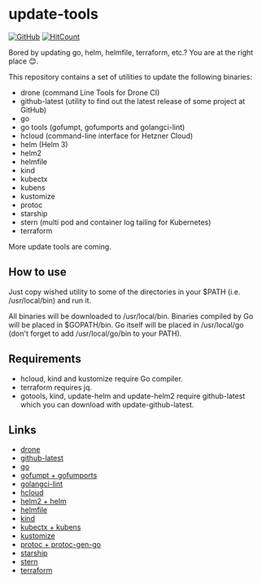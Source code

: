 # update-tools

[![GitHub](https://img.shields.io/github/license/acim/update-tools)](LICENSE)
[![HitCount](http://hits.dwyl.com/acim/update-tools.svg)](http://hits.dwyl.com/acim/update-tools)

Bored by updating go, helm, helmfile, terraform, etc.? You are at the right place 😊.

This repository contains a set of utilities to update the following binaries:

- drone (command Line Tools for Drone CI)
- github-latest (utility to find out the latest release of some project at GitHub)
- go
- go tools (gofumpt, gofumports and golangci-lint)
- hcloud (command-line interface for Hetzner Cloud)
- helm (Helm 3)
- helm2
- helmfile
- kind
- kubectx
- kubens
- kustomize
- protoc
- starship
- stern (multi pod and container log tailing for Kubernetes)
- terraform

More update tools are coming.

## How to use

Just copy wished utility to some of the directories in your \$PATH (i.e. /usr/local/bin) and run it.

All binaries will be downloaded to /usr/local/bin. Binaries compiled by Go will be placed in \$GOPATH/bin. Go itself will be placed in /usr/local/go (don't forget to add /usr/local/go/bin to your PATH).

## Requirements

- hcloud, kind and kustomize require Go compiler.
- terraform requires jq.
- gotools, kind, update-helm and update-helm2 require github-latest which you can download with update-github-latest.

## Links

- [drone](https://github.com/drone/drone-cli)
- [github-latest](https://github.com/acim/github-latest)
- [go](https://golang.org/)
- [gofumpt + gofumports](https://github.com/mvdan/gofumpt)
- [golangci-lint](https://github.com/golangci/golangci-lint)
- [hcloud](https://github.com/hetznercloud/cli)
- [helm2 + helm](https://github.com/helm/helm)
- [helmfile](https://github.com/roboll/helmfile)
- [kind](https://github.com/kubernetes-sigs/kind)
- [kubectx + kubens](https://github.com/ahmetb/kubectx)
- [kustomize](https://github.com/kubernetes-sigs/kustomize)
- [protoc + protoc-gen-go](https://github.com/protocolbuffers/protobuf)
- [starship](https://github.com/starship/starship)
- [stern](https://github.com/wercker/stern)
- [terraform](https://github.com/hashicorp/terraform)
